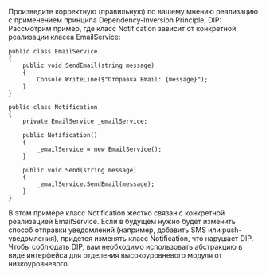 ﻿Произведите корректную (правильную) по вашему мнению реализацию с применением принципа Dependency-Inversion Principle, DIP:
Рассмотрим пример, где класс Notification зависит от конкретной реализации класса EmailService:
```
public class EmailService
{
    public void SendEmail(string message)
    {
        Console.WriteLine($"Отправка Email: {message}");
    }
}

public class Notification
{
    private EmailService _emailService;

    public Notification()
    {
        _emailService = new EmailService();
    }

    public void Send(string message)
    {
        _emailService.SendEmail(message);
    }
}
```

В этом примере класс Notification жестко связан с конкретной реализацией EmailService. Если в будущем нужно будет изменить способ отправки уведомлений (например, добавить SMS или push-уведомления), придется изменять класс Notification, что нарушает DIP.
Чтобы соблюдать DIP, вам необходимо использовать абстракцию в виде интерфейса для отделения высокоуровневого модуля от низкоуровневого.
